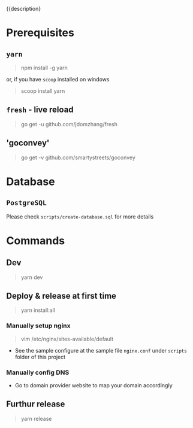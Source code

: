 {{description}

# Prerequisites

## `yarn`

> npm install -g yarn

or, if you have `scoop` installed on windows

> scoop install yarn

## `fresh` - live reload

> go get -u github.com/jdomzhang/fresh

## 'goconvey'
> go get -v github.com/smartystreets/goconvey

# Database

## `PostgreSQL`

Please check `scripts/create-database.sql` for more details

# Commands

## Dev

> yarn dev

## Deploy & release at first time

> yarn install:all

### Manually setup nginx
> vim /etc/nginx/sites-available/default
* See the sample configure at the sample file `nginx.conf` under `scripts` folder of this project

### Manually config DNS
* Go to domain provider website to map your domain accordingly

## Furthur release
> yarn release
